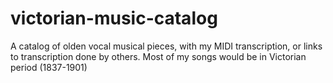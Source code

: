 # victorian-music-catalog
A catalog of olden vocal musical pieces, with my MIDI transcription, or links to transcription done by others. Most of my songs would be in Victorian period (1837-1901)
